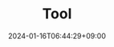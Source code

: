 ---
weight: 999
title: "Tool"
description: "生成AIを外部ツールと一緒に使う方法"
icon: Tooltip
date: "2024-01-16T06:44:29+09:00"
lastmod: "2024-01-16T06:44:29+09:00"
draft: false
toc: true
---